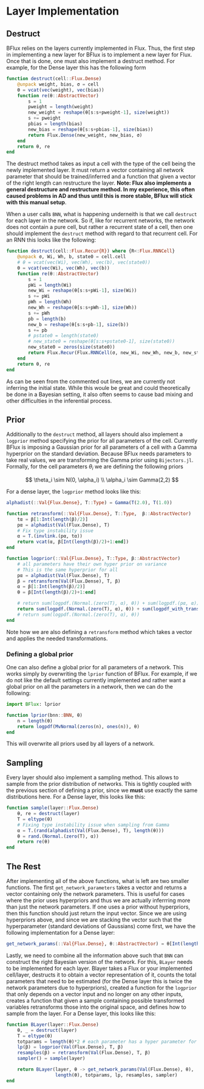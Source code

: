 # Layer Implementation

## Destruct

BFlux relies on the layers currently implemented in Flux. Thus, the first step in implementing a new layer for BFlux is to implement a new layer for Flux. Once that is done, one must also implement a destruct method. For example, for the Dense layer this has the following form 

```julia
function destruct(cell::Flux.Dense)
    @unpack weight, bias, σ = cell
    θ = vcat(vec(weight), vec(bias))
    function re(θ::AbstractVector)
        s = 1
        pweight = length(weight)
        new_weight = reshape(θ[s:s+pweight-1], size(weight))
        s += pweight
        pbias = length(bias)
        new_bias = reshape(θ[s:s+pbias-1], size(bias))
        return Flux.Dense(new_weight, new_bias, σ)
    end
    return θ, re
end
```

The destruct method takes as input a cell with the type of the cell being the newly implemented layer. It must return a vector containing all network parameter that should be trained/inferred and a function that given a vector of the right length can restructure the layer. **Note: Flux also implements a general destructure and restructure method. In my experience, this often caused problems in AD and thus until this is more stable, BFlux will stick with this manual setup**. 

When a user calls `BNN`, what is happening underneith is that we call `destruct` for each layer in the network. So if, like for recurrent networks, the network does not contain a pure cell, but rather a recurrent state of a cell, then one should implement the `destruct` method with regard to that recurrent cell. For an RNN this looks like the following: 

```julia
function destruct(cell::Flux.Recur{R}) where {R<:Flux.RNNCell}
    @unpack σ, Wi, Wh, b, state0 = cell.cell
    # θ = vcat(vec(Wi), vec(Wh), vec(b), vec(state0))
    θ = vcat(vec(Wi), vec(Wh), vec(b))
    function re(θ::AbstractVector)
        s = 1
        pWi = length(Wi)
        new_Wi = reshape(θ[s:s+pWi-1], size(Wi))
        s += pWi
        pWh = length(Wh)
        new_Wh = reshape(θ[s:s+pWh-1], size(Wh))
        s += pWh
        pb = length(b)
        new_b = reshape(θ[s:s+pb-1], size(b))
        s += pb
        # pstate0 = length(state0)
        # new_state0 = reshape(θ[s:s+pstate0-1], size(state0))
        new_state0 = zeros(size(state0)) 
        return Flux.Recur(Flux.RNNCell(σ, new_Wi, new_Wh, new_b, new_state0))
    end
    return θ, re
end
```

As can be seen from the commented out lines, we are currently not inferring the initial state. While this woule be great and could theoretically be done in a Bayesian setting, it also often seems to cause bad mixing and other difficulties in the inferential process. 

## Prior

Additionally to the `destruct` method, all layers should also implement a `logprior` method specifying the prior for all parameters of the cell. Currently BFlux is imposing a Gaussian prior for all parameters of a cell with a Gamma hyperprior on the standard deviation. Because BFlux needs parameters to take real values, we are transforming the Gamma prior using `Bijectors.jl`. Formally, for the cell parameters $\theta_i$ we are defining the following priors

$$
\theta_i \sim N(0, \alpha_i) \\
\alpha_i \sim Gamma(2,2)
$$

For a dense layer, the `logprior` method looks like this: 

```julia
alphadist(::Val{Flux.Dense}, T::Type) = Gamma(T(2.0), T(1.0))

function retransform(::Val{Flux.Dense}, T::Type,  β::AbstractVector)
    tα = β[1:Int(length(β)/2)] 
    pα = alphadist(Val(Flux.Dense), T)
    # Fix type instability issue
    α = T.(invlink.(pα, tα))
    return vcat(α, β[Int(length(β)/2)+1:end])
end

function logprior(::Val{Flux.Dense}, T::Type, β::AbstractVector)
    # all parameters have their own hyper prior on variance
    # This is the same hyperprior for all
    pα = alphadist(Val(Flux.Dense), T)
    β = retransform(Val(Flux.Dense), T, β)
    α = β[1:Int(length(β)/2)]
    θ = β[Int(length(β)/2)+1:end]

    # return sum(logpdf.(Normal.(zero(T), α), θ)) + sum(logpdf.(pα, α))
    return sum(logpdf.(Normal.(zero(T), α), θ)) + sum(logpdf_with_trans.(pα, α, true))
    # return sum(logpdf.(Normal.(zero(T), α), θ)) 
end
```

Note how we are also defining a `retransform` method which takes a vector and applies the needed transformations. 

### Defining a global prior 

One can also define a global prior for all parameters of a network. This works simply by overwriting the `lprior` function of BFlux. For example, if we do not like the default settings currently implemented and rather want a global prior on all the parameters in a network, then we can do the following: 

```julia
import BFlux: lprior

function lprior(bnn::BNN, θ)
    n = length(θ)
    return logpdf(MvNormal(zeros(n), ones(n)), θ)
end
```

This will overwrite all priors used by all layers of a network. 

## Sampling

Every layer should also implement a sampling method. This allows to sample from the prior distribution of networks. This is tightly coupled with the previous section of defining a prior, since we **must** use exactly the same distributions here. For a Dense layer, this looks like this: 

```julia
function sample(layer::Flux.Dense)
    θ, re = destruct(layer)
    T = eltype(θ)
    # Fixing type instability issue when sampling from Gamma
    α = T.(rand(alphadist(Val(Flux.Dense), T), length(θ)))
    θ = rand.(Normal.(zero(T), α))
    return re(θ)
end
```

## The Rest

After implementing all of the above functions, what is left are two smaller functions. The first `get_network_parameters` takes a vector and returns a vector containing only the network parameters. This is useful for cases where the prior uses hyperpriors and thus we are actually inferrring more than just the network parameters. If one uses a prior without hyperpriors, then this function should just return the input vector. Since we are using hyperpriors above, and since we are stacking the vector such that the hyperparameter (standard deviations of Gaussians) come first, we have the following implementation for a Dense layer: 

```julia
get_network_params(::Val{Flux.Dense}, θ::AbstractVector) = θ[Int(length(θ)/2)+1:end]
```

Lastly, we need to combine all the information above such that `BNN` can construct the right Bayesian version of the network. For this, `BLayer` needs to be implemented for each layer. Blayer takes a Flux or your implemented cell/layer, destructs it to obtain a vector representation of it, counts the total parameters that need to be estimated (for the Dense layer this is twice the network parameters due to hyperpriors), created a function for the `logprior` that only depends on a vector input and no longer on any other inputs, creates a function that given a sample containing possible transformed variables retransforms those into the original space, and defines how to sample from the layer. For a Dense layer, this looks like this: 

```julia
function BLayer(layer::Flux.Dense)
    θ, _ = destruct(layer)
    T = eltype(θ)
    totparams = length(θ)*2 # each parameter has a hyper parameter for the variance
    lp(β) = logprior(Val(Flux.Dense), T, β)
    resamples(β) = retransform(Val(Flux.Dense), T, β)
    sampler() = sample(layer)

    return BLayer(layer, θ -> get_network_params(Val(Flux.Dense), θ), 
                  length(θ), totparams, lp, resamples, sampler)
end
```